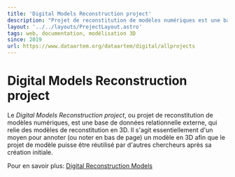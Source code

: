 ```yaml
---
title: 'Digital Models Reconstruction project'
description: "Projet de reconstitution de modèles numériques est une base de données relationnelle externe, qui relie des modèles de reconstitution en 3D"
layout: '../../layouts/ProjectLayout.astro'
tags: web, documentation, modélisation 3D
since: 2019
url: https://www.dataartem.org/dataartem/digital/allprojects
---
```



<!-- ajouter bonnes dates, author/project lead? -->

# Digital Models Reconstruction project 

Le *Digital Models Reconstruction project*, ou projet de reconstitution de modèles numériques, est une base de données relationnelle externe, qui relie des modèles de reconstitution en 3D. Il s'agit essentiellement d'un moyen pour annoter (ou noter en bas de page) un modèle en 3D afin que le projet de modèle puisse être réutilisé par d'autres chercheurs après sa création initiale.

Pour en savoir plus: [Digital Reconstruction Models](https://www.dataartem.org/dataartem/digital/allprojects)